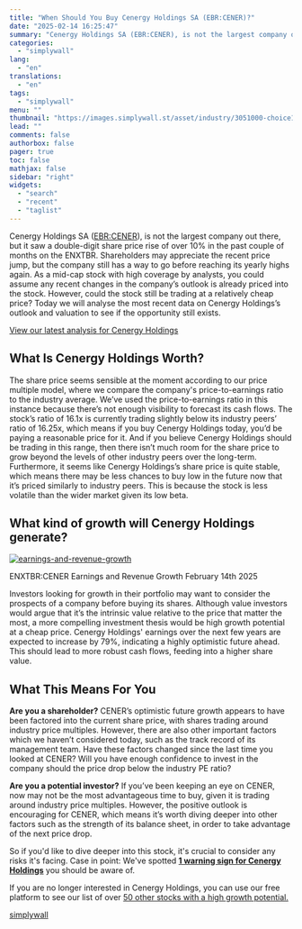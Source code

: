 ```yaml
---
title: "When Should You Buy Cenergy Holdings SA (EBR:CENER)?"
date: "2025-02-14 16:25:47"
summary: "Cenergy Holdings SA (EBR:CENER), is not the largest company out there, but it saw a double-digit share price rise of over 10% in the past couple of months on the ENXTBR. Shareholders may appreciate the recent price jump, but the company still has a way to go before reaching its..."
categories:
  - "simplywall"
lang:
  - "en"
translations:
  - "en"
tags:
  - "simplywall"
menu: ""
thumbnail: "https://images.simplywall.st/asset/industry/3051000-choice1-main-header/1585186568557"
lead: ""
comments: false
authorbox: false
pager: true
toc: false
mathjax: false
sidebar: "right"
widgets:
  - "search"
  - "recent"
  - "taglist"
---
```


Cenergy Holdings SA ([EBR:CENER](https://simplywall.st/stocks/be/capital-goods/ebr-cener/cenergy-holdings-shares)), is not the largest company out there, but it saw a double-digit share price rise of over 10% in the past couple of months on the ENXTBR. Shareholders may appreciate the recent price jump, but the company still has a way to go before reaching its yearly highs again. As a mid-cap stock with high coverage by analysts, you could assume any recent changes in the company’s outlook is already priced into the stock. However, could the stock still be trading at a relatively cheap price? Today we will analyse the most recent data on Cenergy Holdings’s outlook and valuation to see if the opportunity still exists.

 [View our latest analysis for Cenergy Holdings](https://simplywall.st/stocks/be/capital-goods/ebr-cener/cenergy-holdings-shares) 

What Is Cenergy Holdings Worth?
-------------------------------

The share price seems sensible at the moment according to our price multiple model, where we compare the company's price-to-earnings ratio to the industry average. We’ve used the price-to-earnings ratio in this instance because there’s not enough visibility to forecast its cash flows. The stock’s ratio of 16.1x is currently trading slightly below its industry peers’ ratio of 16.25x, which means if you buy Cenergy Holdings today, you’d be paying a reasonable price for it. And if you believe Cenergy Holdings should be trading in this range, then there isn’t much room for the share price to grow beyond the levels of other industry peers over the long-term. Furthermore, it seems like Cenergy Holdings’s share price is quite stable, which means there may be less chances to buy low in the future now that it’s priced similarly to industry peers. This is because the stock is less volatile than the wider market given its low beta.

What kind of growth will Cenergy Holdings generate?
---------------------------------------------------

[![earnings-and-revenue-growth](https://images.simplywall.st/asset/chart/406791090-earnings-and-revenue-growth-1-dark/1739506091647)](https://simplywall.st/stocks/be/capital-goods/ebr-cener/cenergy-holdings-shares/future)

ENXTBR:CENER Earnings and Revenue Growth February 14th 2025

Investors looking for growth in their portfolio may want to consider the prospects of a company before buying its shares. Although value investors would argue that it’s the intrinsic value relative to the price that matter the most, a more compelling investment thesis would be high growth potential at a cheap price. Cenergy Holdings' earnings over the next few years are expected to increase by 79%, indicating a highly optimistic future ahead. This should lead to more robust cash flows, feeding into a higher share value.

What This Means For You
-----------------------

**Are you a shareholder?** CENER’s optimistic future growth appears to have been factored into the current share price, with shares trading around industry price multiples. However, there are also other important factors which we haven’t considered today, such as the track record of its management team. Have these factors changed since the last time you looked at CENER? Will you have enough confidence to invest in the company should the price drop below the industry PE ratio?

**Are you a potential investor?** If you’ve been keeping an eye on CENER, now may not be the most advantageous time to buy, given it is trading around industry price multiples. However, the positive outlook is encouraging for CENER, which means it’s worth diving deeper into other factors such as the strength of its balance sheet, in order to take advantage of the next price drop.

So if you'd like to dive deeper into this stock, it's crucial to consider any risks it's facing. Case in point: We've spotted [**1 warning sign for Cenergy Holdings**](https://simplywall.st/stocks/be/capital-goods/ebr-cener/cenergy-holdings-shares) you should be aware of.

If you are no longer interested in Cenergy Holdings, you can use our free platform to see our list of over [50 other stocks with a high growth potential.](https://simplywall.st/discover/investing-ideas/3401/large-cap-high-growth-potential)

[simplywall](https://simplywall.st/stocks/be/capital-goods/ebr-cener/cenergy-holdings-shares/news/when-should-you-buy-cenergy-holdings-sa-ebrcener-1)
